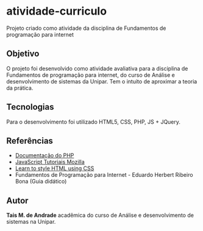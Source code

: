 # atividade-curriculo
Projeto criado como atividade da disciplina de Fundamentos de programação para internet

<h2>Objetivo</h2>
<p align>O projeto foi desenvolvido como atividade avaliativa para a disciplina de Fundamentos de programação para internet, do curso de Análise e desenvolvimento de sistemas da Unipar. Tem o intuito de aproximar a teoria da prática.</p>

<h2>Tecnologias</h2>
<p>Para o desenvolvimento foi utilizado HTML5, CSS, PHP, JS + JQuery.</p>

<h2>Referências</h2>
<ul>
  <li><a href = "https://www.php.net/manual/pt_BR/index.php">Documentação do PHP</a></li>
  <li><a href = "https://developer.mozilla.org/pt-BR/docs/Web/JavaScript">JavaScript Tutoriais Mozilla</a></li>
  <li><a href = "https://developer.mozilla.org/en-US/docs/Learn/CSS">Learn to style HTML using CSS</a></li>
  <li>Fundamentos de Programação para Internet - Eduardo Herbert Ribeiro Bona (Guia didático)</li>
 </ul>

<h2>Autor</h2>
<p><strong>Tais M. de Andrade</strong> acadêmica do curso de Análise e desenvolvimento de sistemas na Unipar.</h2>
